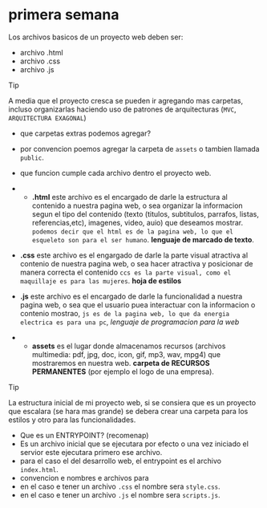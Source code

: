# primera semana
Los archivos basicos de un proyecto web deben ser:
- archivo .html
- archivo .css
- archivo .js
  
> [!TIP]
> A media que el proyecto cresca se pueden ir agregando mas carpetas, incluso organizarlas haciendo uso de patrones de arquitecturas (`MVC`, `ARQUITECTURA EXAGONAL`)

- que carpetas extras podemos agregar?
- por convencion poemos agregar la carpeta de `assets` o tambien llamada `public`.

- que funcion cumple cada archivo dentro el proyecto web.
- - **.html** este archivo es el encargado de darle la estructura al contenido a nuestra pagina web, o sea organizar la informacion segun el tipo del contenido (texto (titulos, subtitulos, parrafos, listas, referencias,etc), imagenes, video, auio) que deseamos mostrar. `podemos decir que el html es de la pagina web, lo que el esqueleto son para el ser humano`. **lenguaje de marcado de texto**.
- **.css** este archivo es el engargado de darle la parte visual atractiva al contenio de nuestra pagina web, o sea hacer atractiva y posicionar de manera correcta el contenido `ccs es la parte visual, como el maquillaje es para las mujeres`. **hoja de estilos**
- **.js** este archivo es el encargado de darle la funcionalidad a nuestra pagina web, o sea que el usuario puea interactuar con la informacion o contenio mostrao, `js es de la pagina web, lo que da energia electrica es para una pc`, *lenguaje de programacion para la web*
- - **assets** es el lugar donde almacenamos recursos (archivos multimedia: pdf, jpg, doc, icon, gif, mp3, wav, mpg4) que mostraremos en nuestra web. **carpeta de RECURSOS PERMANENTES** (por ejemplo el logo de una empresa).

>[!TIP]
>La estructura inicial de mi proyecto web, si se consiera que es un proyecto que escalara (se hara mas grande) se debera crear una carpeta para los estilos y otro para las funcionalidades.

- Que es un ENTRYPOINT? (recomenap)
- Es un archivo inicial que se ejecutara por efecto o una vez iniciado el servior este ejecutara primero ese archivo.
-  para el caso el del desarrollo web, el entrypoint es el archivo `index.html`.
-  convencion e nombres e archivos para
-  en el caso e tener un archivo `.css` el nombre sera `style.css`.
-  en el caso e tener un archivo `.js` el nombre sera `scripts.js`.
